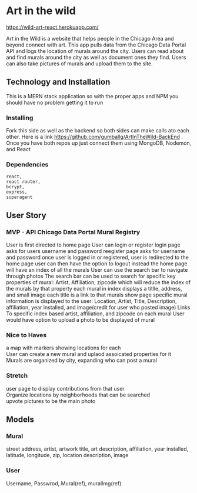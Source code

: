 # Art in the wild

https://wild-art-react.herokuapp.com/

Art in the Wild is a website that helps people in the Chicago Area and beyond connect with art. This app pulls data from the Chicago Data Portal API and logs the location of murals around the city. Users can read about and find murals around the city as well as document ones they find. Users can also take pictures of murals and upload them to the site.

## Technology and Installation

This is a MERN stack application so with the proper apps and NPM you should have no problem getting it to run

### Installing

Fork this side as well as the backend so both sides can make calls ato each other. Here is a link https://github.com/gumballg/ArtInTheWild-BackEnd . Once you have both repos up just connect them using MongoDB, Nodemon, and React

### Dependencies

```
react, 
react router,
bcrypt,
express,
superagent
```

## User Story

### MVP - API Chicago Data Portal Mural Registry

User is first directed to home page
User can login or register
login page asks for users username and password
reegister page asks for username and password
once user is logged in or registered, user is redirected to the home page
user can then have the option to logout instead
the home page will have an index of all the murals
User can use the search bar to navigate through photos
The search bar can be used to search for specific key properties of mural:
Artist, Affiliation, zipcode
which will reduce the index of the murals by that property
each mural in index displays a titlle, address, and small image
each title is a link to that murals show page
specific mural information is displayed to the user:
Location, Artist, Title, Description, affiliation, year installed, and image(credit for user who posted image)
Links To specific index based artist, affiliation, and zipcode on each mural
User would have option to upload a photo to be displayed of mural

### Nice to Haves

a map with markers showing locations for each<br/>
User can create a new mural and uplaod assoicated properties for it<br/>
Murals are organized by city, expanding who can post a mural<br/>


### Stretch
user page to display contributions from that user<br/>
Organize locations by neighborhoods that can be searched<br/>
upvote pictures to be the main photo

## Models

### Mural

  street address,
  artist,
  artwork title,
  art description,
  affiliation,
  year installed,
  latitude,
  longitude,
  zip,
  location description,
  image

### User

  Username,
  Passwrod,
  Mural(ref),
  muralImg(ref)
